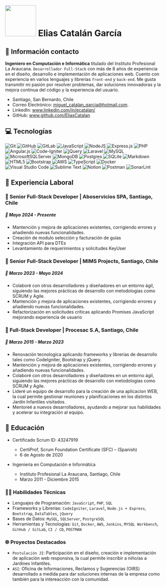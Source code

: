 
# <img src="https://media.giphy.com/media/QTfX9Ejfra3ZmNxh6B/giphy.gif?cid=790b7611bfoasj7zac7k5dq5sp5c47ffszb4djlslhpvlye7&ep=v1_stickers_search&rid=giphy.gif&ct=s" width="100px"> Elias Catalán García 

## 📎 Información contacto 

**Ingeniero en Computación e Informática** titulado del Instituto Profesional La Araucana. `Desarrollador Full-Stack` con más de 8 años de  experiencia en el diseño, desarrollo e implementación de aplicaciones web. Cuento con experiencia en varios lenguajes y librerias `front-end` y `back-end`. Me gusta transmitir mi pasión por resolver problemas, dar soluciones innovadoras y la mejora continua del código y la experiencia del usuario.

- Santiago, San Bernardo, Chile
- Correo Electrónico: [miguel_catalan_garcia@hotmail.com](mailto:miguel_catalan_garcia@hotmail.com).
- LinkedIn: www.linkedin.com/in/ecatalan/
- GitHub: www.github.com/EliasCatalan

## 💻 Tecnologías
![Git](https://img.shields.io/badge/git-%23F05033.svg?style=flat-square&logo=git&logoColor=white)
![GitHub](https://img.shields.io/badge/github-%23121011.svg?style=flat-square&logo=github&logoColor=white)
![GitLab](https://img.shields.io/badge/gitlab-%23181717.svg?style=flat-square&logo=gitlab&logoColor=white)
![JavaScript](https://img.shields.io/badge/javascript-%23323330.svg?style=flat-square&logo=javascript&logoColor=%23F7DF1E)
![NodeJS](https://img.shields.io/badge/node.js-6DA55F?style=flat-square&logo=node.js&logoColor=white)
![Express.js](https://img.shields.io/badge/express.js-%23404d59.svg?style=flat-square&logo=express&logoColor=%2361DAFB)
![PHP](https://img.shields.io/badge/php-%23777BB4.svg?style=flat-square&logo=php&logoColor=white)
![Angular.js](https://img.shields.io/badge/angular.js-%23E23237.svg?style=flat-square&logo=angularjs&logoColor=white)
![Code-Igniter](https://img.shields.io/badge/CodeIgniter-%23EF4223.svg?style=flat-square&logo=codeIgniter&logoColor=white)
![jQuery](https://img.shields.io/badge/jquery-%230769AD.svg?style=flat-square&logo=jquery&logoColor=white)
![Laravel](https://img.shields.io/badge/laravel-%23FF2D20.svg?style=flat-square&logo=laravel&logoColor=white)
![MySQL](https://img.shields.io/badge/mysql-4479A1.svg?style=flat-square&logo=mysql&logoColor=white)
![MicrosoftSQLServer](https://img.shields.io/badge/Microsoft%20SQL%20Server-CC2927?style=flat-square&logo=microsoft%20sql%20server&logoColor=white)
![MongoDB](https://img.shields.io/badge/MongoDB-%234ea94b.svg?style=flat-square&logo=mongodb&logoColor=white)
![Postgres](https://img.shields.io/badge/postgres-%23316192.svg?style=flat-square&logo=postgresql&logoColor=white)
![SQLite](https://img.shields.io/badge/sqlite-%2307405e.svg?style=flat-square&logo=sqlite&logoColor=white)
![Markdown](https://img.shields.io/badge/markdown-%23000000.svg?style=flat-square&logo=markdown&logoColor=white)
![HTML5](https://img.shields.io/badge/html5-%23E34F26.svg?style=flat-square&logo=html5&logoColor=white)
![Bootstrap](https://img.shields.io/badge/bootstrap-%238511FA.svg?style=flat-square&logo=bootstrap&logoColor=white)
![AWS](https://img.shields.io/badge/AWS-%23FF9900.svg?style=flat-square&logo=amazon-aws&logoColor=white)
![TypeScript](https://img.shields.io/badge/typescript-%23007ACC.svg?style=flat-square&logo=typescript&logoColor=white)
![Docker](https://img.shields.io/badge/docker-%230db7ed.svg?style=flat-square&logo=docker&logoColor=white)
![Visual Studio Code](https://img.shields.io/badge/Visual%20Studio%20Code-0078d7.svg?style=flat-square&logo=visual-studio-code&logoColor=white)
![Sublime Text](https://img.shields.io/badge/sublime_text-%23575757.svg?style=flat-square&logo=sublime-text&logoColor=important)
![Notion](https://img.shields.io/badge/Notion-%23000000.svg?style=flat-square&logo=notion&logoColor=white)
![Postman](https://img.shields.io/badge/Postman-FF6C37?style=flat-square&logo=postman&logoColor=white)
![SonarLint](https://img.shields.io/badge/SonarLint-CB2029?style=flat-square&logo=SONARLINT&logoColor=white)


## 🏢 Experiencia Laboral
### 📌 Senior Full-Stack Developer | Aboservicios SPA, Santiago, Chile
##### 📅 Mayo 2024 - Presente 
- Mantención y mejora de aplicaciones existentes, corrigiendo errores y añadiendo nuevas funcionalidades.
- Creación de modulo selección y facturación de guías
- Integración API para DTEs
- Levantamiento de requerimientos y solicitudes KeyUser

### 📌 Senior Full-Stack Developer | MIMS Projects, Santiago, Chile
##### 📅 Marzo 2023 - Mayo 2024
- Colaboré con otros desarrolladores y diseñadores en un entorno ágil, siguiendo las mejores prácticas de desarrollo con metodologias como SCRUM y Agile.
- Mantención y mejora de aplicaciones existentes, corrigiendo errores y añadiendo nuevas funcionalidades.
- Refactorización en solicitudes críticas aplicando Promises JavaScript mejorando experiencia de usuario

### 📌 Full-Stack Developer | Procesac S.A, Santiago, Chile
##### 📅 Marzo 2015 - Marzo 2023
- Renovación tecnologica aplicando frameworks y librerias de desarrollo tales como CodeIgniter, Bootstrap y jQuery.
- Mantención y mejora de aplicaciones existentes, corrigiendo errores y añadiendo nuevas funcionalidades.
- Colaboré con otros desarrolladores y diseñadores en un entorno ágil, siguiendo las mejores prácticas de desarrollo con metodologias como SCRUM y Agile.
- Lideré un equipo de desarrollo para la creación de una aplicacion WEB, la cual permite gestionar reuniones y planificaciones en los distintos Jardin Infantiles visitados.
- Mentoreé a nuevos desarrolladores, ayudando a mejorar sus habilidades y acelerar su integración al equipo.

## 🏫 Educación

- Certificado Scrum ID: 43247919
  - CertiProf, Scrum Foundation Certificate (SFC) – (Spanish)
  - 6 de Agosto de 2020
  
- Ingenieria en Computación e Informática
  - Instituto Profesional La Araucana, Santiago, Chile
  - Marzo 2011 - Diciembre 2015


### 👨‍💻 Habilidades Técnicas
* Lenguajes de Programación: `JavaScript`, `PHP`, `SQL`
* Frameworks y Librerías: `CodeIgniter`, `Laravel`, `Node.js + Express`, `Bootstrap`, `DataTables`, `jQuery`
* Bases de Datos: `MySQL`, `SQLServer`, `PostgreSQL`
* Herramientas y Tecnologías: `Git`, `Docker`, `AWS`, `Jenkins`, `MYSQL Workbench`, `GitHub / GitLab`, `CI / CD`, `POSTMAN`

### 🌐 Proyectos Destacados
* `Postulación JI`: Participación en el diseño, creación e implementación de aplicación web responsiva, la cual permite inscribir a niño/as a Jardines Infantiles.
* `ASI`: Oficina de Informaciones, Reclamos y Sugerencias (OIRS) desarrollado a medida para dar soluciones internas de la empresa como también para la intereacción con la comunidad.
